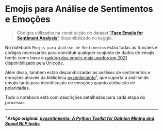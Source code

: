 # Emojis para Análise de Sentimentos e Emoções
> Códigos utilizados na constituição do dataset ["**Face Emojis for Sentiment Analysis**"](https://www.kaggle.com/datasets/tuliosg/face-emojis-for-sentiment-analysis) disponibilizado no kaggle.

No notebook `Emojis para Análise de Sentimentos` estão todas as funções e códigos necessários para constituir qualquer conjunto de dados de emojis tendo como base o [ranking dos emojis mais usados em 2021 disponibilizado pela Unicode](https://www.google.com/url?q=https%3A%2F%2Fhome.unicode.org%2Femoji%2Femoji-frequency%2F).

Além disso, também estão disponibilizadas as análises de sentimentos e emoções através da biblioteca [pysentimiento](https://github.com/pysentimiento/pysentimiento)¹, que suporta a análise de emojis tanto para identificação de emoções quanto atribuição de polaridades.

Todo o notebook está com descrições detalhadas para cada etapa do processo.

---
##### ¹ Artigo original: [pysentimiento: A Python Toolkit for Opinion Mining and Social NLP tasks](https://arxiv.org/abs/2106.09462)
